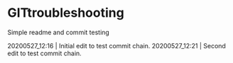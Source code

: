 # GITtroubleshooting
Simple readme and commit testing

20200527_12:16  |  Initial edit to test commit chain.
20200527_12:21  |  Second edit to test commit chain.
